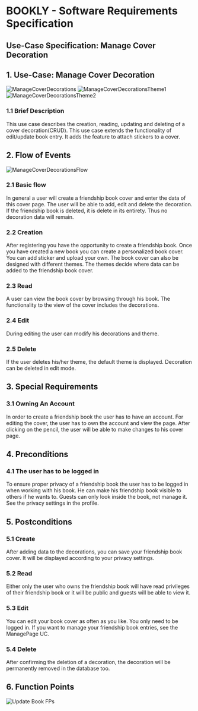 # BOOKLY - Software Requirements Specification
## Use-Case Specification: Manage Cover Decoration

## 1. Use-Case: Manage Cover Decoration

![ManageCoverDecorations]( MockUpManageCoverDecorationsTheme.jpg "Manage Cover Decoration")
![ManageCoverDecorationsTheme1]( Theme1.jpg "Manage Cover Decoration - Theme 1")
![ManageCoverDecorationsTheme2]( Theme2.jpg "Manage Cover Decoration - Theme 2")

### 1.1 Brief Description

This use case describes the creation, reading, updating and deleting of a cover decoration(CRUD).
This use case extends the functionality of edit/update book entry. It adds the feature to attach stickers to a cover.

## 2. Flow of Events

![ManageCoverDecorationsFlow](ManageCoverDecorationsFlow.jpg "Manage Cover Decorations Flow")

### 2.1 Basic flow

In general a user will create a friendship book cover and enter the data of this cover page. 
The user will be able to add, edit and delete the decoration. If the friendship book is deleted, it is delete in its entirety. Thus no decoration data will remain. 

### 2.2 Creation  

After registering you have the opportunity to create a friendship book. Once you have created
a new book you can create a personalized book cover. You can add sticker and upload your own. 
The book cover can also be designed with different themes. The themes decide where data can be added to the friendship book cover.
 

### 2.3 Read

A user can view the book cover by browsing through his book.
The functionality to the view of the cover includes the decorations.


### 2.4 Edit

During editing the user can modify his decorations and theme.

### 2.5 Delete

If the user deletes his/her theme, the default theme is displayed. Decoration can be deleted in edit mode.
 
## 3. Special Requirements

### 3.1 Owning An Account
        
In order to create a friendship book the user has to have an account. For editing the cover, 
the user has to own the account and view the page. After clicking on the pencil, the user 
will be able to make changes to his cover page.

## 4. Preconditions

### 4.1 The user has to be logged in

To ensure proper privacy of a friendship book the user has to be logged in when working with his book.
He can make his friendship book visible to others if he wants to. Guests can only look inside the book,
not manage it. See the privacy settings in the profile.

## 5. Postconditions

### 5.1 Create

After adding data to the decorations, you can save 
your friendship book cover. It will be displayed according to your
privacy settings.

### 5.2 Read

Either only the user who owns the friendship book will have read privileges of their 
friendship book or it will be public and guests will be able to view it. 

### 5.3 Edit

You can edit your book cover as often as you like. You only need to be logged in. If you want to manage your friendship book entries, see the ManagePage UC.


### 5.4 Delete

After confirming the deletion of a decoration, the decoration will be permanently removed 
in the database too.


## 6. Function Points

![Update Book FPs](UC3_Update_Book_FP.JPG "Create Book FPs")
